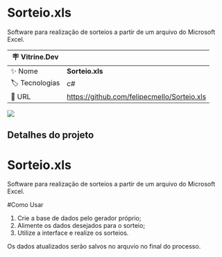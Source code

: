 # Sorteio.xls

Software para realização de sorteios a partir de um arquivo do Microsoft Excel.

| :placard: Vitrine.Dev |     |
| -------------  | --- |
| :sparkles: Nome        | **Sorteio.xls**
| :label: Tecnologias | c#
| :rocket: URL         | https://github.com/felipecmello/Sorteio.xls

<!-- Inserir imagem com a #vitrinedev ao final do link -->
![](https://via.placeholder.com/1200x500.png?text=imagem+lindona+do+meu+projeto#vitrinedev)

## Detalhes do projeto

# Sorteio.xls
Software para realização de sorteios a partir de um arquivo do Microsoft Excel.

#Como Usar
1. Crie a base de dados pelo gerador próprio;
2. Alimente os dados desejados para o sorteio;
3. Utilize a interface e realize os sorteios.

Os dados atualizados serão salvos no arquvio no final do processo.
